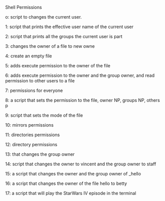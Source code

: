 Shell Permissions

o: script to changes the current user.

1: script that prints the effective user name of the current user

2: script that prints all the groups the current user is part

3: changes the owner of a file to  new owne

4: create an empty file

5: adds execute permission to the owner of the file

6: adds execute permission to the owner and the group owner, and read permission to other users to a file

7: permissions for everyone

8: a script that sets the permission to the file, owner NP, groups NP, others p

9: script that sets the mode of the file

10: mirrors permissions

11: directories permissions

12: directory permissions

13: that changes the group owner

14: script that changes the owner to vincent and the group owner to staff

15: a script that changes the owner and the group owner of _hello

16: a script that changes the owner of the file hello to betty

17: a script that will play the StarWars IV episode in the terminal
